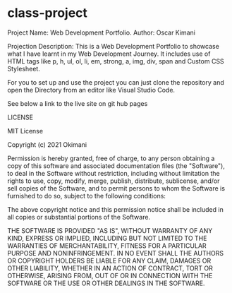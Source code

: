 # class-project
Project Name: Web Development Portfolio.
Author: Oscar Kimani

Projection Description:
This is a Web Development Portfolio to showcase what I have learnt in my Web Development Journey. It includes use of HTML tags like p, h, ul, ol, li, em, strong, a, img, div, span and Custom CSS Stylesheet. 

For you to set up and use the project you can just clone the repository and open the Directory from an editor like Visual Studio Code. 

See below a link to the live site on git hub pages

LICENSE

MIT License

Copyright (c) 2021 Okimani

Permission is hereby granted, free of charge, to any person obtaining a copy
of this software and associated documentation files (the "Software"), to deal
in the Software without restriction, including without limitation the rights
to use, copy, modify, merge, publish, distribute, sublicense, and/or sell
copies of the Software, and to permit persons to whom the Software is
furnished to do so, subject to the following conditions:

The above copyright notice and this permission notice shall be included in all
copies or substantial portions of the Software.

THE SOFTWARE IS PROVIDED "AS IS", WITHOUT WARRANTY OF ANY KIND, EXPRESS OR
IMPLIED, INCLUDING BUT NOT LIMITED TO THE WARRANTIES OF MERCHANTABILITY,
FITNESS FOR A PARTICULAR PURPOSE AND NONINFRINGEMENT. IN NO EVENT SHALL THE
AUTHORS OR COPYRIGHT HOLDERS BE LIABLE FOR ANY CLAIM, DAMAGES OR OTHER
LIABILITY, WHETHER IN AN ACTION OF CONTRACT, TORT OR OTHERWISE, ARISING FROM,
OUT OF OR IN CONNECTION WITH THE SOFTWARE OR THE USE OR OTHER DEALINGS IN THE
SOFTWARE.





 

